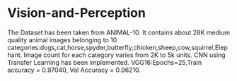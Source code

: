 # Vision-and-Perception
The Dataset has been taken from ANIMAL-10.
It contains about 28K medium quality animal images belonging to 10 categories:dogs,cat,horse,spyder,butterfly,chicken,sheep,cow,squirrel,Elephant.
Image count for each category  varies from 2K to 5k units.
CNN using Transfer Learning has been implemented.
VGG16:Epochs=25,Train accuracy = 0.97040, Val Accuracy = 0.96210.

